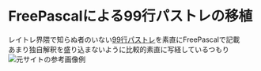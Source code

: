# FreePascalによる99行パストレの移植  
レイトレ界隈で知らぬ者のいない[99行パストレ](https://www.kevinbeason.com/smallpt/)を素直にFreePascalで記載  
あまり独自解釈を盛り込まないように比較的素直に写経しているつもり  
![元サイトの参考画像例](画像のURL)
